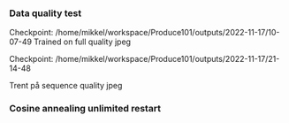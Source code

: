 
### Data quality test

Checkpoint: /home/mikkel/workspace/Produce101/outputs/2022-11-17/10-07-49
Trained on full quality jpeg

Checkpoint: /home/mikkel/workspace/Produce101/outputs/2022-11-17/21-14-48

Trent på sequence quality jpeg


### Cosine annealing unlimited restart